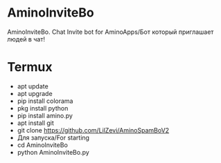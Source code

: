 # AminoInviteBo
AminoInviteBo. Chat Invite bot for AminoApps/Бот который приглашает людей в чат!
# Termux
- apt update
- apt upgrade
- pip install colorama
- pkg install python
- pip install amino.py
- apt install git
- git clone https://github.com/LilZevi/AminoSpamBoV2
- Для запуска/For starting
- cd AminoInviteBo
- python AminoInviteBo.py
